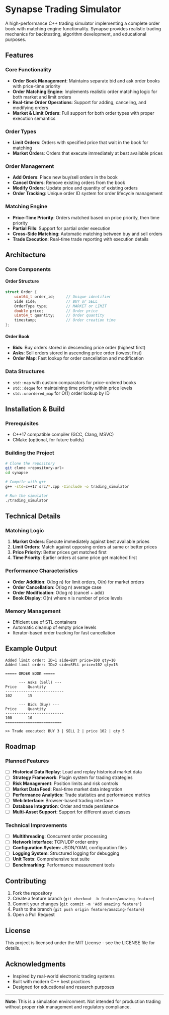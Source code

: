 # Synapse Trading Simulator

A high-performance C++ trading simulator implementing a complete order book with matching engine functionality. Synapse provides realistic trading mechanics for backtesting, algorithm development, and educational purposes.

## Features

### Core Functionality
- **Order Book Management**: Maintains separate bid and ask order books with price-time priority
- **Order Matching Engine**: Implements realistic order matching logic for both market and limit orders
- **Real-time Order Operations**: Support for adding, canceling, and modifying orders
- **Market & Limit Orders**: Full support for both order types with proper execution semantics

### Order Types
- **Limit Orders**: Orders with specified price that wait in the book for matching
- **Market Orders**: Orders that execute immediately at best available prices

### Order Management
- **Add Orders**: Place new buy/sell orders in the book
- **Cancel Orders**: Remove existing orders from the book
- **Modify Orders**: Update price and quantity of existing orders
- **Order Tracking**: Unique order ID system for order lifecycle management

### Matching Engine
- **Price-Time Priority**: Orders matched based on price priority, then time priority
- **Partial Fills**: Support for partial order execution
- **Cross-Side Matching**: Automatic matching between buy and sell orders
- **Trade Execution**: Real-time trade reporting with execution details

## Architecture

### Core Components

#### Order Structure
```cpp
struct Order {
    uint64_t order_id;     // Unique identifier
    Side side;             // BUY or SELL
    OrderType type;        // MARKET or LIMIT
    double price;          // Order price
    uint64_t quantity;     // Order quantity
    timestamp;             // Order creation time
};
```

#### Order Book
- **Bids**: Buy orders stored in descending price order (highest first)
- **Asks**: Sell orders stored in ascending price order (lowest first)
- **Order Map**: Fast lookup for order cancellation and modification

### Data Structures
- `std::map` with custom comparators for price-ordered books
- `std::deque` for maintaining time priority within price levels
- `std::unordered_map` for O(1) order lookup by ID

## Installation & Build

### Prerequisites
- C++17 compatible compiler (GCC, Clang, MSVC)
- CMake (optional, for future builds)

### Building the Project
```bash
# Clone the repository
git clone <repository-url>
cd synapse

# Compile with g++
g++ -std=c++17 src/*.cpp -Iinclude -o trading_simulator

# Run the simulator
./trading_simulator
```

## Technical Details

### Matching Logic
1. **Market Orders**: Execute immediately against best available prices
2. **Limit Orders**: Match against opposing orders at same or better prices
3. **Price Priority**: Better prices get matched first
4. **Time Priority**: Earlier orders at same price get matched first

### Performance Characteristics
- **Order Addition**: O(log n) for limit orders, O(n) for market orders
- **Order Cancellation**: O(log n) average case
- **Order Modification**: O(log n) (cancel + add)
- **Book Display**: O(n) where n is number of price levels

### Memory Management
- Efficient use of STL containers
- Automatic cleanup of empty price levels
- Iterator-based order tracking for fast cancellation

## Example Output

```
Added limit order: ID=1 side=BUY price=100 qty=10
Added limit order: ID=2 side=SELL price=102 qty=15

===== ORDER BOOK =====

      --- Asks (Sell) ---
Price     Quantity  
--------------------------
102       15        

      --- Bids (Buy) ---
Price     Quantity  
--------------------------
100       10        
=========================

>> Trade executed: BUY 3 | SELL 2 | price 102 | qty 5
```

## Roadmap

### Planned Features
- [ ] **Historical Data Replay**: Load and replay historical market data
- [ ] **Strategy Framework**: Plugin system for trading strategies
- [ ] **Risk Management**: Position limits and risk controls
- [ ] **Market Data Feed**: Real-time market data integration
- [ ] **Performance Analytics**: Trade statistics and performance metrics
- [ ] **Web Interface**: Browser-based trading interface
- [ ] **Database Integration**: Order and trade persistence
- [ ] **Multi-Asset Support**: Support for different asset classes

### Technical Improvements
- [ ] **Multithreading**: Concurrent order processing
- [ ] **Network Interface**: TCP/UDP order entry
- [ ] **Configuration System**: JSON/YAML configuration files
- [ ] **Logging System**: Structured logging for debugging
- [ ] **Unit Tests**: Comprehensive test suite
- [ ] **Benchmarking**: Performance measurement tools

## Contributing

1. Fork the repository
2. Create a feature branch (`git checkout -b feature/amazing-feature`)
3. Commit your changes (`git commit -m 'Add amazing feature'`)
4. Push to the branch (`git push origin feature/amazing-feature`)
5. Open a Pull Request

## License

This project is licensed under the MIT License - see the LICENSE file for details.

## Acknowledgments

- Inspired by real-world electronic trading systems
- Built with modern C++ best practices
- Designed for educational and research purposes

---

**Note**: This is a simulation environment. Not intended for production trading without proper risk management and regulatory compliance.
